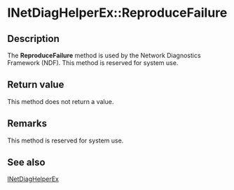 # INetDiagHelperEx::ReproduceFailure

## Description

The **ReproduceFailure** method is used by the Network Diagnostics Framework (NDF). This method is reserved for system use.

## Return value

This method does not return a value.

## Remarks

This method is reserved for system use.

## See also

[INetDiagHelperEx](https://learn.microsoft.com/windows/desktop/api/ndhelper/nn-ndhelper-inetdiaghelperex)